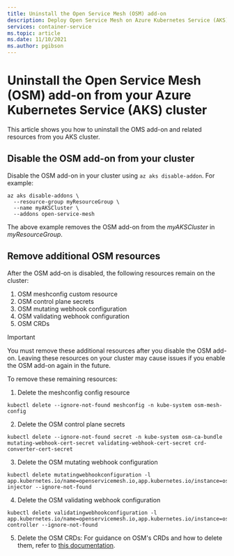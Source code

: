 ```yaml
---
title: Uninstall the Open Service Mesh (OSM) add-on
description: Deploy Open Service Mesh on Azure Kubernetes Service (AKS) using Azure CLI
services: container-service
ms.topic: article
ms.date: 11/10/2021
ms.author: pgibson
---
```


# Uninstall the Open Service Mesh (OSM) add-on from your Azure Kubernetes Service (AKS) cluster

This article shows you how to uninstall the OMS add-on and related resources from you AKS cluster.

## Disable the OSM add-on from your cluster

Disable the OSM add-on in your cluster using `az aks disable-addon`. For example:

```azurecli-interactive
az aks disable-addons \
  --resource-group myResourceGroup \
  --name myAKSCluster \
  --addons open-service-mesh
```

The above example removes the OSM add-on from the *myAKSCluster* in *myResourceGroup*.

## Remove additional OSM resources

After the OSM add-on is disabled, the following resources remain on the cluster:

1. OSM meshconfig custom resource
2. OSM control plane secrets
3. OSM mutating webhook configuration
4. OSM validating webhook configuration
5. OSM CRDs

> [!IMPORTANT]
> You must remove these additional resources after you disable the OSM add-on. Leaving these resources on your cluster may cause issues if you enable the OSM add-on again in the future.

To remove these remaining resources:

1. Delete the meshconfig config resource
```azurecli-interactive
kubectl delete --ignore-not-found meshconfig -n kube-system osm-mesh-config
```

2. Delete the OSM control plane secrets
```azurecli-interactive
kubectl delete --ignore-not-found secret -n kube-system osm-ca-bundle mutating-webhook-cert-secret validating-webhook-cert-secret crd-converter-cert-secret
```

3. Delete the OSM mutating webhook configuration
```azurecli-interactive
kubectl delete mutatingwebhookconfiguration -l app.kubernetes.io/name=openservicemesh.io,app.kubernetes.io/instance=osm,app=osm-injector --ignore-not-found
```

4. Delete the OSM validating webhook configuration
```azurecli-interactive
kubectl delete validatingwebhookconfiguration -l app.kubernetes.io/name=openservicemesh.io,app.kubernetes.io/instance=osm,app=osm-controller --ignore-not-found
```

5. Delete the OSM CRDs: For guidance on OSM's CRDs and how to delete them, refer to [this documentation](https://docs.openservicemesh.io/docs/getting_started/uninstall/#removal-of-osm-cluster-wide-resources).
